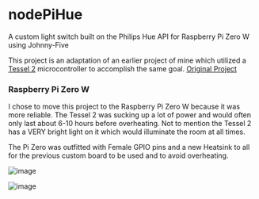 # nodePiHue
A custom light switch built on the Philips Hue API for Raspberry Pi Zero W using Johnny-Five

This project is an adaptation of an earlier project of mine which utilized a [Tessel 2](https://tessel.io/) microcontroller to accomplish the same goal. [Original Project](https://github.com/Bijesse/tesselHueSwitch)

### Raspberry Pi Zero W
I chose to move this project to the Raspberry Pi Zero W because it was more reliable. The Tessel 2 was sucking up a lot of power and would often only last about 6-10 hours before overheating. Not to mention the Tessel 2 has a VERY bright light on it which would illuminate the room at all times.

The Pi Zero was outfitted with Female GPIO pins and a new Heatsink to all for the previous custom board to be used and to avoid overheating.

![image](https://i.imgur.com/TlsNESm.jpg)

![image](https://i.imgur.com/mwYpP9H.jpg)
